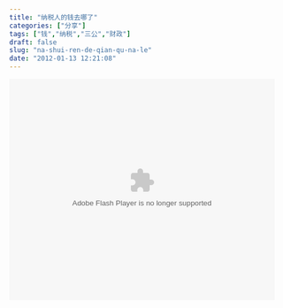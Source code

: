 ```yaml
---
title: "纳税人的钱去哪了"
categories: ["分享"]
tags: ["钱","纳税","三公","财政"]
draft: false
slug: "na-shui-ren-de-qian-qu-na-le"
date: "2012-01-13 12:21:08"
---
```


<embed src="http://www.tudou.com/v/ZB6CqZSABrE/&resourceId=0_05_02_99&autoPlay=true/v.swf" type="application/x-shockwave-flash" allowscriptaccess="always" allowfullscreen="true" wmode="opaque" width="480" height="400"></embed>

